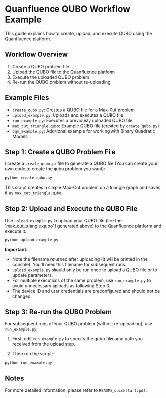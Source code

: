 # Quanfluence QUBO Workflow Example

This guide explains how to create, upload, and execute QUBO using the Quanfluence platform.

## Workflow Overview

1. Create a QUBO problem file
2. Upload the QUBO file to the Quanfluence platform
3. Execute the uploaded QUBO problem
4. Re-run the QUBO problem without re-uploading

## Example Files

- `create_qubo.py`: Creates a QUBO file for a Max-Cut problem
- `upload_example.py`: Uploads and executes a QUBO file
- `run_example.py`: Executes a previously uploaded QUBO file
- `max_cut_triangle.qubo`: Example QUBO file (created by `create_qubo.py`)
- `bqm_example.py`: Additional example for working with Binary Quadratic Models

## Step 1: Create a QUBO Problem File

I create a  `create_qubo.py` file to generate a QUBO file (You can create your own code to create the qubo problem you want):

```bash
python create_qubo.py
```

This script creates a simple Max-Cut problem on a triangle graph and saves it as `max_cut_triangle.qubo`.

## Step 2: Upload and Execute the QUBO File

Use `upload_example.py` to upload your QUBO file (like the 'max_cut_triangle.qubo' I generated above) to the Quanfluence platform and execute it:

```bash
python upload_example.py
```

**Important**: 
- Note the filename returned after uploading (it will be printed in the console). You'll need this filename for subsequent runs.
- `upload_example.py` should only be run once to upload a QUBO file or to update parameters.
- For multiple executions of the same problem, use `run_example.py` to avoid unnecessary uploads as following Step 3.
- The device ID and user credentials are preconfigured and should not be changed.

## Step 3: Re-run the QUBO Problem

For subsequent runs of your QUBO problem (without re-uploading), use `run_example.py`:

1. First, edit `run_example.py` to specify the qubo filename path you received from the upload step.

2. Then run the script:

```bash
python run_example.py
```

## Notes

For more detailed information, please refer to `README_quickstart.pdf`.
